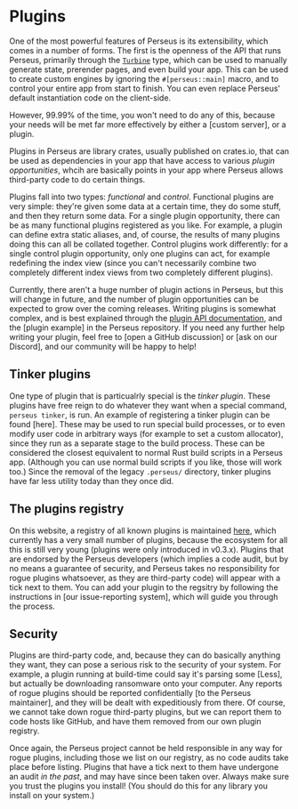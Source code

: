 # Plugins

One of the most powerful features of Perseus is its extensibility, which comes in a number of forms. The first is the openness of the API that runs Perseus, primarily through the [`Turbine`](=turbine/struct.Turbine@perseus) type, which can be used to manually generate state, prerender pages, and even build your app. This can be used to create custom engines by ignoring the `#[perseus::main]` macro, and to control your entire app from start to finish. You can even replace Perseus' default instantiation code on the client-side.

However, 99.99% of the time, you won't need to do any of this, because your needs will be met far more effectively by either a [custom server], or a plugin.

Plugins in Perseus are library crates, usually published on crates.io, that can be used as dependencies in your app that have access to various *plugin opportunities*, whcih are basically points in your app where Perseus allows third-party code to do certain things.

Plugins fall into two types: *functional* and *control*. Functional plugins are very simple: they're given some data at a certain time, they do some stuff, and then they return some data. For a single plugin opportunity, there can be as many functional plugins registered as you like. For example, a plugin can define extra static aliases, and, of course, the results of many plugins doing this can all be collated together. Control plugins work differently: for a single control plugin opportunity, only one plugins can act, for example redefining the index view (since you can't necessarily combine two completely different index views from two completely different plugins).

Currently, there aren't a huge number of plugin actions in Perseus, but this will change in future, and the number of plugin opportunities can be expected to grow over the coming releases. Writing plugins is somewhat complex, and is best explained through the [plugin API documentation](=plugins@perseus), and the [plugin example] in the Perseus repository. If you need any further help writing your plugin, feel free to [open a GitHub discussion] or [ask on our Discord], and our community will be happy to help!

## Tinker plugins

One type of plugin that is particualrly special is the *tinker plugin*. These plugins have free reign to do whatever they want when a special command, `perseus tinker`, is run. An example of registering a tinker plugin can be found [here]. These may be used to run special build processes, or to even modify user code in arbitrary ways (for example to set a custom allocator), since they run as a separate stage to the build process. These can be considered the closest equivalent to normal Rust build scripts in a Perseus app. (Although you can use normal build scripts if you like, those will work too.) Since the removal of the legacy `.perseus/` directory, tinker plugins have far less utility today than they once did.

## The plugins registry

On this website, a registry of all known plugins is maintained [here](plugins), which currently has a very small number of plugins, because the ecosystem for all this is still very young (plugins were only introduced in v0.3.x). Plugins that are endorsed by the Perseus developers (which implies a code audit, but by no means a guarantee of security, and Perseus takes no responsibility for rogue plugins whatsoever, as they are third-party code) will appear with a tick next to them. You can add your plugin to the regsitry by following the instructions in [our issue-reporting system], which will guide you through the process.

## Security

Plugins are third-party code, and, because they can do basically anything they want, they can pose a serious risk to the security of your system. For example, a plugin running at build-time could say it's parsing some [Less], but actually be downloading ransomware onto your computer. Any reports of rogue plugins should be reported confidentially [to the Perseus maintainer], and they will be dealt with expeditiously from there. Of course, we cannot take down rogue third-party plugins, but we can report them to code hosts like GitHub, and have them removed from our own plugin registry.

Once again, the Perseus project cannot be held responsible in any way for rogue plugins, including those we list on our registry, as no code audits take place before listing. Plugins that have a tick next to them have undergone an audit *in the past*, and may have since been taken over. Always make sure you trust the plugins you install! (You should do this for any library you install on your system.)
